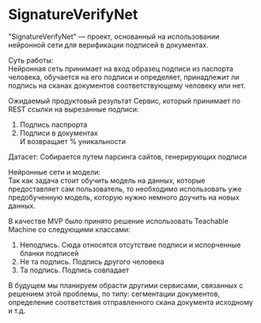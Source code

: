 # SignatureVerifyNet
"SignatureVerifyNet" — проект, основанный на использовании нейронной сети для верификации подписей в документах.   
   
Суть работы:   
Нейронная сеть принимает на вход образец подписи из паспорта человека, обучается на его подписи и определяет, принадлежит ли подпись на сканах документов соответствующему человеку или нет. 

Ожидаемый продуктовый результат
Сервис, который принимает по REST ссылки на вырезанные подписи:   
1) Подпись паспрорта  
2) Подписи в документах   
И возвращает % уникальности   
   
Датасет:
Собирается путем парсинга сайтов, генерирующих подписи   
   
Нейронные сети и модели:  
Так как задача стоит обучить модель на данных, которые предоставляет сам пользователь, то необходимо использовать уже предобученную модель, которую нужно немного доучить на новых данных.   
   
В качестве MVP было принято решение использовать Teachable Machine со следующими классами:  
1) Неподпись. Сюда относятся отсутствие подписи и испорченные бланки подписей   
2) Не та подпись. Подпись другого человека   
3) Та подпись. Подпись совпадает   
    
В будущем мы планируем обрасти другими сервисами, связанных с решением этой проблемы, по типу: сегментации документов, определение соответствия отправленного скана документа исходному и т.д.
